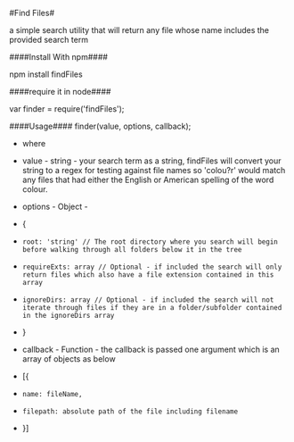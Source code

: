 #Find Files#

a simple search utility that will return any file whose name includes the provided search term

####Install With npm####

npm install findFiles

####require it in node####

var finder = require('findFiles');

####Usage####
finder(value, options, callback);

* where
 + value - string - your search term as a string, findFiles will convert your string to a regex for testing against file names so 'colou?r' would match any files that had either the English or American spelling of the word colour.

* options - Object -  
 + {
 +     root: 'string' // The root directory where you search will begin before walking through all folders below it in the tree
 +     requireExts: array // Optional - if included the search will only return files which also have a file extension contained in this array
 +     ignoreDirs: array // Optional - if included the search will not iterate through files if they are in a folder/subfolder contained in the ignoreDirs array
 + }

* callback - Function - the callback is passed one argument which is an array of objects as below
 + [{
 +     name: fileName,
 +     filepath: absolute path of the file including filename
 + }]
